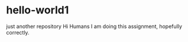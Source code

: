 # hello-world1
just another repository
Hi Humans 
I am doing this assignment, hopefully correctly. 

